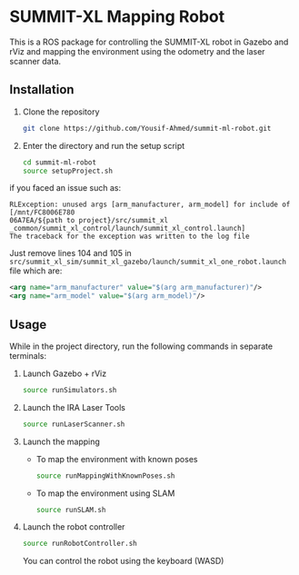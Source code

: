 # SUMMIT-XL Mapping Robot

This is a ROS package for controlling the SUMMIT-XL robot in Gazebo and rViz and mapping the environment using the odometry and the laser scanner data.

## Installation

1. Clone the repository

    ```bash
    git clone https://github.com/Yousif-Ahmed/summit-ml-robot.git
    ```

2. Enter the directory and run the setup script

    ```bash
    cd summit-ml-robot
    source setupProject.sh
    ```

if you faced an issue such as:

```text
RLException: unused args [arm_manufacturer, arm_model] for include of [/mnt/FC8006E780
06A7EA/${path to project}/src/summit_xl
_common/summit_xl_control/launch/summit_xl_control.launch]
The traceback for the exception was written to the log file
```

Just remove lines 104 and 105 in `src/summit_xl_sim/summit_xl_gazebo/launch/summit_xl_one_robot.launch` file which are:

```xml
<arg name="arm_manufacturer" value="$(arg arm_manufacturer)"/>
<arg name="arm_model" value="$(arg arm_model)"/>
```

## Usage

While in the project directory, run the following commands in separate terminals:

1. Launch Gazebo + rViz

    ```bash
    source runSimulators.sh
    ```

2. Launch the IRA Laser Tools

    ```bash
    source runLaserScanner.sh
    ```

3. Launch the mapping

    - To map the environment with known poses

        ```bash
        source runMappingWithKnownPoses.sh
        ```

    - To map the environment using SLAM

        ```bash
        source runSLAM.sh
        ```

4. Launch the robot controller

    ```bash
    source runRobotController.sh
    ```

    You can control the robot using the keyboard (WASD)
